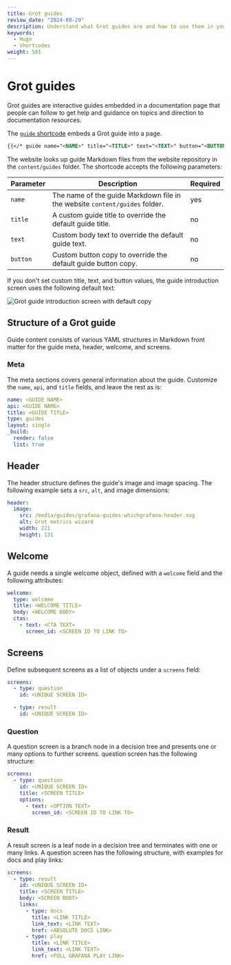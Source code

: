 ```yaml
---
title: Grot guides
review_date: "2024-08-29"
description: Understand what Grot guides are and how to use them in your Markdown.
keywords:
  - Hugo
  - shortcodes
weight: 501
---
```


# Grot guides

Grot guides are interactive guides embedded in a documentation page that people can follow to get help and guidance on topics and direction to documentation resources.

The [`guide` shortcode](/docs/writers-toolkit/write-shortcodes/#guide) embeds a Grot guide into a page.

```markdown
{{</* guide name="<NAME>" title="<TITLE>" text="<TEXT>" button="<BUTTON>" */>}}
```

The website looks up guide Markdown files from the website repository in the `content/guides` folder. The shortcode accepts the following parameters:

| Parameter | Description                                                                 | Required |
| --------- | --------------------------------------------------------------------------- | -------- |
| `name`    | The name of the guide Markdown file in the website `content/guides` folder. | yes      |
| `title`   | A custom guide title to override the default guide title.                   | no       |
| `text`    | Custom body text to override the default guide text.                        | no       |
| `button`  | Custom button copy to override the default guide button copy.               | no       |

If you don't set custom title, text, and button values, the guide introduction screen uses the following default text:

![Grot guide introduction screen with default copy](https://grafana.com/media/docs/writers-toolkit/grot-guide.png)

## Structure of a Grot guide

Guide content consists of various YAML structures in Markdown front matter for the guide meta, header, welcome, and screens.

### Meta

The meta sections covers general information about the guide. Customize the `name`, `api`, and `title` fields, and leave the rest as is:

```yaml
name: <GUIDE NAME>
api: <GUIDE NAME>
title: <GUIDE TITLE>
type: guides
layout: single
_build:
  render: false
  list: true
```

## Header

The header structure defines the guide's image and image spacing. The following example sets a `src`, `alt`, and image dimensions:

```yaml
header:
  image:
    src: /media/guides/grafana-guides-whichgrafana-header.svg
    alt: Grot metrics wizard
    width: 221
    height: 131
```

## Welcome

A guide needs a single welcome object, defined with a `welcome` field and the following attributes:

```yaml
welcome:
  type: welcome
  title: <WELCOME TITLE>
  body: <WELCOME BODY>
  ctas:
    - text: <CTA TEXT>
      screen_id: <SCREEN ID TO LINK TO>
```

## Screens

Define subsequent screens as a list of objects under a `screens` field:

```yaml
screens:
  - type: question
    id: <UNIQUE SCREEN ID>

  - type: result
    id: <UNIQUE SCREEN ID>
```

### Question

A question screen is a branch node in a decision tree and presents one or many options to further screens. question screen has the following structure:

```yaml
screens:
  - type: question
    id: <UNIQUE SCREEN ID>
    title: <SCREEN TITLE>
    options:
      - text: <OPTION TEXT>
        screen_id: <SCREEN ID TO LINK TO>
```

### Result

A result screen is a leaf node in a decision tree and terminates with one or many links. A question screen has the following structure, with examples for docs and play links:

```yaml
screens:
  - type: result
    id: <UNIQUE SCREEN ID>
    title: <SCREEN TITLE>
    body: <SCREEN BODY>
    links:
      - type: docs
        title: <LINK TITLE>
        link_text: <LINK TEXT>
        href: <ABSOLUTE DOCS LINK>
      - type: play
        title: <LINK TITLE>
        link_text: <LINK TEXT>
        href: <FULL GRAFANA PLAY LINK>
```

